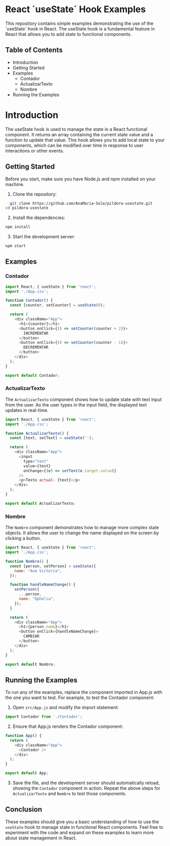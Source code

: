 
# React ´useState´ Hook Examples


This repository contains simple examples demonstrating the use of the ´useState´ hook in React. The useState hook is a fundamental feature in React that allows you to add state to functional components.


## Table of Contents
- Introduction
- Getting Started
- Examples
  - Contador
  - ActualizarTexto
  - Nombre
- Running the Examples
# Introduction

The useState hook is used to manage the state in a React functional component. It returns an array containing the current state value and a function to update that value. This hook allows you to add local state to your components, which can be modified over time in response to user interactions or other events.
## Getting Started

Before you start, make sure you have Node.js and npm installed on your machine.

1. Clone the repository:

```bash
  git clone https://github.com/AnaMaria-Sole/pildora-usestate.git
cd pildora-usestate

```
2. Install the dependencies:

```bash
npm install

```
3. Start the development server:

```bash
npm start
```
## Examples

### Contador

```javascript
import React, { useState } from 'react';
import './App.css';

function Contador() {
  const [counter, setCounter] = useState(0);

  return (
    <div className="App">
      <h1>{counter}</h1>
      <button onClick={() => setCounter(counter + 2)}>
        INCREMENTAR
      </button>
      <button onClick={() => setCounter(counter - 1)}>
        DECREMENTAR
      </button>
    </div>
  );
}

export default Contador;

```

### ActualizarTexto
The `ActualizarTexto` component shows how to update state with text input from the user. As the user types in the input field, the displayed text updates in real-time.

```javascript
import React, { useState } from 'react';
import './App.css';

function ActualizarTexto() {
  const [text, setText] = useState('');

  return (
    <div className="App">
      <input
        type="text"
        value={text}
        onChange={(e) => setText(e.target.value)}
      />
      <p>Texto actual: {text}</p>
    </div>
  );
}

export default ActualizarTexto;
````

### Nombre
The `Nombre` component demonstrates how to manage more complex state objects. It allows the user to change the name displayed on the screen by clicking a button.
```javascript
import React, { useState } from 'react';
import './App.css';

function Nombre() {
  const [person, setPerson] = useState({
    name: "Ana Victoria",
  });

  function handleNameChange() {
    setPerson({
      ...person,
      name: "Ophelia",
    });
  }

  return (
    <div className="App">
      <h1>{person.name}</h1>
      <button onClick={handleNameChange}>
        CAMBIAR
      </button>
    </div>
  );
}

export default Nombre;
````
## Running the Examples
To run any of the examples, replace the component imported in App.js with the one you want to test. For example, to test the Contador component:
1. Open `src/App.js` and modify the import statement:
```javascript
import Contador from './Contador';
````
2. Ensure that App.js renders the Contador component:
```javascript
function App() {
  return (
    <div className="App">
      <Contador />
    </div>
  );
}

export default App;
````
3. Save the file, and the development server should automatically reload, showing the `Contador` component in action.
Repeat the above steps for `ActualizarTexto` and `Nombre` to test those components.
    
## Conclusion
These examples should give you a basic understanding of how to use the `useState` hook to manage state in functional React components. Feel free to experiment with the code and expand on these examples to learn more about state management in React.